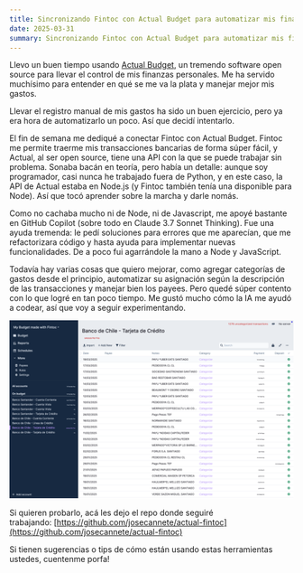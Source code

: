 ```yaml
---
title: Sincronizando Fintoc con Actual Budget para automatizar mis finanzas personales
date: 2025-03-31
summary: Sincronizando Fintoc con Actual Budget para automatizar mis finanzas personales
---
```


Llevo un buen tiempo usando [Actual Budget](https://actualbudget.org/), un tremendo software open source para llevar el control de mis finanzas personales. Me ha servido muchísimo para entender en qué se me va la plata y manejar mejor mis gastos.

Llevar el registro manual de mis gastos ha sido un buen ejercicio, pero ya era hora de automatizarlo un poco. Así que decidí intentarlo.

El fin de semana me dediqué a conectar Fintoc con Actual Budget. Fintoc me permite traerme mis transacciones bancarias de forma súper fácil, y Actual, al ser open source, tiene una API con la que se puede trabajar sin problema. Sonaba bacán en teoría, pero había un detalle: aunque soy programador, casi nunca he trabajado fuera de Python, y en este caso, la API de Actual estaba en Node.js (y Fintoc también tenía una disponible para Node). Así que tocó aprender sobre la marcha y darle nomás.

Como no cachaba mucho ni de Node, ni de Javascript, me apoyé bastante en GitHub Copilot (sobre todo en Claude 3.7 Sonnet Thinking). Fue una ayuda tremenda: le pedí soluciones para errores que me aparecían, que me refactorizara código y hasta ayuda para implementar nuevas funcionalidades. De a poco fui agarrándole la mano a Node y JavaScript.

Todavía hay varias cosas que quiero mejorar, como agregar categorías de gastos desde el principio, automatizar su asignación según la descripción de las transacciones y manejar bien los payees. Pero quedé súper contento con lo que logré en tan poco tiempo. Me gustó mucho cómo la IA me ayudó a codear, así que voy a seguir experimentando.

![Así se ve por ahora](featured.png)

Si quieren probarlo, acá les dejo el repo donde seguiré trabajando: [https://github.com/josecannete/actual-fintoc](https://github.com/josecannete/actual-fintoc)

Si tienen sugerencias o tips de cómo están usando estas herramientas ustedes, cuentenme porfa!